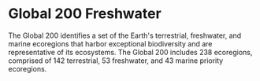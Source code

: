 # Global 200 Freshwater

The Global 200 identifies a set of the Earth's terrestrial, freshwater, and marine ecoregions that harbor exceptional biodiversity and are representative of its ecosystems. The Global 200 includes 238 ecoregions, comprised of 142 terrestrial, 53 freshwater, and 43 marine priority ecoregions.

